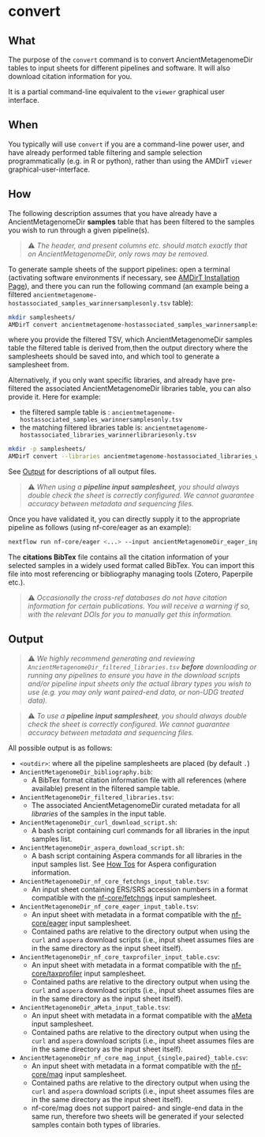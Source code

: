 # convert

## What

The purpose of the `convert` command is to convert AncientMetagenomeDir tables to input sheets for different pipelines and software. It will also download citation information for you.

It is a partial command-line equivalent to the `viewer` graphical user interface.

## When

You typically will use `convert` if you are a command-line power user, and have already performed table filtering and sample selection programmatically (e.g. in R or python), rather than using the AMDirT `viewer` graphical-user-interface.

## How

The following description assumes that you have already have a AncientMetagenomeDir **samples** table that has been filtered to the samples you wish to run through a given pipeline(s).

> ⚠️ _The header, and present columns etc. should match exactly that on AncientMetagenomeDir, only rows may be removed._

To generate sample sheets of the support pipelines: open a terminal (activating software environments if necessary, see [AMDirT Installation Page](https://github.com/SPAAM-community/AMDirT/)), and there you can run the following command (an example being a filtered `ancientmetagenome-hostassociated_samples_warinnersamplesonly.tsv` table):

```bash
mkdir samplesheets/
AMDirT convert ancientmetagenome-hostassociated_samples_warinnersamplesonly.tsv ancientmetagenome-hostassociated -o samplesheets/ --<tool>
```

where you provide the filtered TSV, which AncientMetagenomeDir samples table the filtered table is derived from,then the output directory where the samplesheets should be saved into, and which tool to generate a samplesheet from.

Alternatively, if you only want specific libraries, and already have pre-filtered the associated AncientMetagenomeDir libraries table, you can also provide it. Here for example:

- the filtered sample table is : `ancientmetagenome-hostassociated_samples_warinnersamplesonly.tsv`
- the matching filtered libraries table is: `ancientmetagenome-hostassociated_libraries_warinnerlibrariesonly.tsv`

```bash
mkdir -p samplesheets/
AMDirT convert --libraries ancientmetagenome-hostassociated_libraries_warinnerlibrariesonly.tsv ancientmetagenome-hostassociated_samples_warinnersamplesonly.tsv ancientmetagenome-hostassociated -o samplesheets/ --<tool>
```

See [Output](#output) for descriptions of all output files.

> ⚠️ _When using a **pipeline input samplesheet**, you should always double check the sheet is correctly configured. We cannot guarantee accuracy between metadata and sequencing files._

Once you have validated it, you can directly supply it to the appropriate pipeline as follows (using nf-core/eager as an example):

```bash
nextflow run nf-core/eager <...> --input ancientMetagenomeDir_eager_input.csv
```

The **citations BibTex** file contains all the citation information of your selected samples in a widely used format called BibTex. You can import this file into most referencing or bibliography managing tools (Zotero, Paperpile etc.).

> ⚠️ _Occasionally the cross-ref databases do not have citation information for certain publications. You will receive a warning if so, with the relevant DOIs for you to manually get this information._

## Output

> ⚠️ _We highly recommend generating and reviewing `AncientMetagenomeDir_filtered_libraries.tsv` **before** downloading or running any pipelines to ensure you have in the download scripts and/or pipeline input sheets only the actual library types you wish to use (e.g. you may only want paired-end data, or non-UDG treated data)._

> ⚠️ _To use a **pipeline input samplesheet**, you should always double check the sheet is correctly configured. We cannot guarantee accuracy between metadata and sequencing files._

All possible output is as follows:

- `<outdir>`: where all the pipeline samplesheets are placed (by default `.`)
- `AncientMetagenomeDir_bibliography.bib`:
  - A BibTex format citation information file with all references (where available) present in the filtered sample table.
- `AncientMetagenomeDir_filtered_libraries.tsv`:
  - The associated AncientMetagenomeDir curated metadata for all _libraries_ of the samples in the input table.
- `AncientMetagenomeDir_curl_download_script.sh`:
  - A bash script containing curl commands for all libraries in the input samples list.
- `AncientMetagenomeDir_aspera_download_script.sh`:
  - A bash script containing Aspera commands for all libraries in the input samples list. See [How Tos](/how_to/miscellaneous) for Aspera configuration information.
- `AncientMetagenomeDir_nf_core_fetchngs_input_table.tsv`:
  - An input sheet containing ERS/SRS accession numbers in a format compatible with the [nf-core/fetchngs](https://nf-co.re/fetchngs) input samplesheet.
- `AncientMetagenomeDir_nf_core_eager_input_table.tsv`:
  - An input sheet with metadata in a format compatible with the [nf-core/eager](https://nf-co.re/eager) input samplesheet.
  - Contained paths are relative to the directory output when using the `curl` and `aspera` download scripts (i.e., input sheet assumes files are in the same directory as the input sheet itself).
- `AncientMetagenomeDir_nf_core_taxprofiler_input_table.csv`:
  - An input sheet with metadata in a format compatible with the [nf-core/taxprofiler](https://nf-co.re/eager) input samplesheet.
  - Contained paths are relative to the directory output when using the `curl` and `aspera` download scripts (i.e., input sheet assumes files are in the same directory as the input sheet itself).
- `AncientMetagenomeDir_aMeta_input_table.tsv`:
  - An input sheet with metadata in a format compatible with the [aMeta](https://github.com/NBISweden/aMeta) input samplesheet.
  - Contained paths are relative to the directory output when using the `curl` and `aspera` download scripts (i.e., input sheet assumes files are in the same directory as the input sheet itself).
- `AncientMetagenomeDir_nf_core_mag_input_{single,paired}_table.csv`:
  - An input sheet with metadata in a format compatible with the [nf-core/mag](https://nf-co.re/eager) input samplesheet.
  - Contained paths are relative to the directory output when using the `curl` and `aspera` download scripts (i.e., input sheet assumes files are in the same directory as the input sheet itself).
  - nf-core/mag does not support paired- and single-end data in the same run, therefore two sheets will be generated if your selected samples contain both types of libraries.
